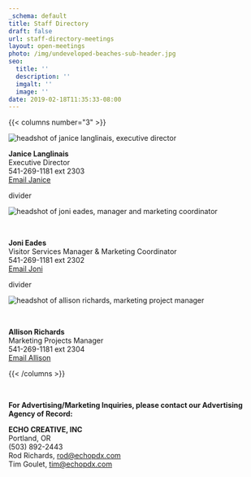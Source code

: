 ```yaml
---
_schema: default
title: Staff Directory
draft: false
url: staff-directory-meetings
layout: open-meetings
photo: /img/undeveloped-beaches-sub-header.jpg
seo:
  title: ''
  description: ''
  imgalt: ''
  image: ''
date: 2019-02-18T11:35:33-08:00
---
```

{{< columns number="3" >}}

![headshot of janice langlinais, executive director](/img/janice-langlinais-staff.jpg)

<p></p>

**Janice Langlinais**<br>Executive Director<br>541-269-1181 ext 2303<br>[Email Janice](mailto:janice@oregonsadventurecoast.com)

divider

![headshot of joni eades, manager and marketing coordinator](/img/joni-eades-staff.jpg)

<p>&nbsp;</p>

**Joni Eades**<br>Visitor Services Manager & Marketing Coordinator<br>541-269-1181 ext 2302<br>[Email Joni](mailto:joni@oregonsadventurecoast.com)

divider

![headshot of allison richards, marketing project manager](/img/allison-richards-staff.jpg)

<p>&nbsp;</p>

**Allison Richards**<br>Marketing Projects Manager<br>541-269-1181 ext 2304<br>[Email Allison](mailto:allison@oregonsadventurecoast.com)

{{< /columns >}}

&nbsp;

**For Advertising/Marketing Inquiries, please contact our Advertising Agency of Record:**

**ECHO CREATIVE, INC**<br>Portland, OR<br>(503) 892-2443<br>Rod Richards, [rod@echopdx.com](mailto:rod@echopdx.com)<br>Tim Goulet, [tim@echopdx.com](mailto:tim@echopdx.com)